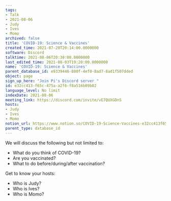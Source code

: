 ```yaml
---
tags:
- Talk
- 2021-08-06
- Judy
- Ives
- Momo
archived: false
title: 'COVID-19: Science & Vaccines'
created_time: 2021-07-20T20:14:00.0000000
software: Discord
talktime: 2021-08-06T20:30:00.0000000
last_edited_time: 2021-08-03T19:20:00.0000000
name: 'COVID-19: Science & Vaccines'
parent_database_id: e9339446-880f-4ef0-8ad7-8ad1f507dded
object: page
sign_up_here: "Join Pi's Discord server "
id: e32cc413-f65c-475a-a2f6-f8a516b09b02
language_level: No limit
indexDate: 2021-08-06
meeting_link: https://discord.com/invite/vE7QUXGDnS
hosts:
- Judy
- Ives
- Momo
notion_url: https://www.notion.so/COVID-19-Science-Vaccines-e32cc413f65c475aa2f6f8a516b09b02
parent_type: database_id
---
```



We will discuss the following but not limited to:
   - What do you think of COVID-19?
   - Are you vaccinated?
   - What to do before/during/after vaccination?

Get to know your hosts:
   - Who is Judy?
   - Who is Ives?
   - Who is Momo?



